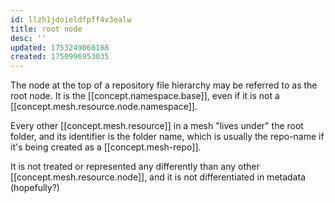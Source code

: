 ```yaml
---
id: llzh1jdoieldfpff4v3ealw
title: root node
desc: ''
updated: 1753249068188
created: 1750996953035
---
```


The node at the top of a repository file hierarchy may be referred to as the root node. It is the [[concept.namespace.base]], even if it is not a [[concept.mesh.resource.node.namespace]]. 

Every other [[concept.mesh.resource]] in a mesh "lives under" the root folder, and its identifier is the folder name, which is usually the repo-name if it's being created as a [[concept.mesh-repo]]. 

It is not treated or represented any differently than any other [[concept.mesh.resource.node]], and it is not differentiated in metadata (hopefully?)